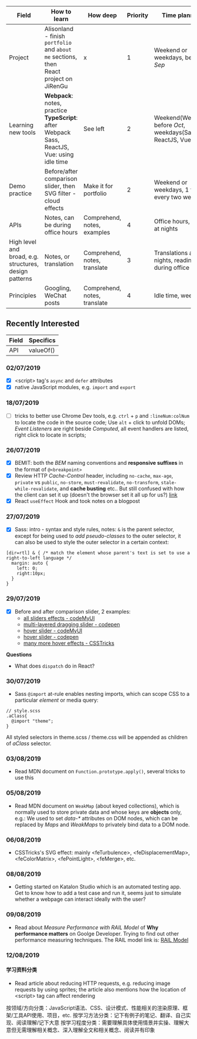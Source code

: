 | Field | How to learn | How deep | Priority | Time planning |
| ----- | ------------ | -------- | -------- | ------------- |
| Project | Alisonland - finish `portfolio` and `about me` sections, then <br> React project on JiRenGu | x | 1 | Weekend or weekdays, before *Sep* |
| Learning new tools | **Webpack**: notes, practice <br> **TypeScript**: after Webpack <br> Sass, ReactJS, Vue: using idle time | See left | 2 | Weekend(Webpack) before *Oct*, weekdays(Sass, ReactJS, Vue) |
| Demo practice | Before/after comparison slider, then <br> SVG filter - cloud effects | Make it for portfolio | 2 |  Weekend or weekdays, 1 for every two weeks |
| APIs | Notes, can be during office hours | Comprehend, notes, examples | 4 | Office hours, review at nights |
| High level and broad, e.g. structures, design patterns | Notes, or translation | Comprehend, notes, translate | 3 | Translations at nights, reading during office hours |
| Principles | Googling, WeChat posts | Comprehend, notes, translate | 4 | Idle time, weekdays |

## Recently Interested

| Field | Specifics |
| ----- | --------- |
| API | valueOf() |

### 02/07/2019
+ [x] &lt;script> tag's `async` and `defer` attributes
+ [x] native JavaScript modules, e.g. `import` and `export`

### 18/07/2019
+ [ ] tricks to better use Chrome Dev tools, e.g.
      `ctrl` + `p` and `:lineNum:colNum` to locate the code in the source code;
      Use `alt` + click to unfold DOMs;
      *Event Listeners* are right beside *Computed*, all event handlers are listed, right click to locate in scripts;
      
### 26/07/2019
+ [x] BEMIT: both the *BEM* naming conventions and **responsive suffixes** in the format of `@<breakpoint>` 
+ [x] Review HTTP *Cache-Control* header, including `no-cache`, `max-age`, `private` vs `public`, `no-store`, `must-revalidate`, `no-transform`, `stale-while-revalidate`, and **cache busting** etc.. But still confused with how the client can set it up (doesn't the browser set it all up for us?) [link](https://csswizardry.com/2019/03/cache-control-for-civilians/)
+ [x] React `useEffect` Hook and took notes on a blogpost

### 27/07/2019
+ [x] Sass: intro - syntax and style rules, notes:
      `&` is the parent selector, except for being used to *add pseudo-classes* to the outer selector, it can also be used to style the outer selector in a certain context:
```
[dir=rtl] & { /* match the element whose parent's text is set to use a right-to-left language */
  margin: auto {
    left: 0;
    right:10px;
  }
}
```

### 29/07/2019
+ [x] Before and after comparison slider, 2 examples:
  + [all sliders effects - codeMyUI](https://codemyui.com/tag/before-and-after/)
  + [multi-layered dragging slider - codepen](https://codepen.io/nosurprisethere/pen/JJzdoP?editors=0110)
  + [hover slider - codeMyUI](https://codemyui.com/before-after-animation-filter/)
  + [hover slider - codepen](https://codepen.io/mimoduo/pen/Vawydp?editors=0110)
  + [many more hover effects - CSSTricks](https://css-tricks.com/direction-aware-hover-effects/)

**Questions**
+ What does `dispatch` do in React?

### 30/07/2019
+ Sass `@import` at-rule enables nesting imports, which can scope CSS to a particular *element* or media query:
```
// style.scss
.aClass{
  @import "theme";
}
```
All styled selectors in theme.scss / theme.css will be appended as children of *aClass* selector.

### 03/08/2019
+ Read MDN document on `Function.prototype.apply()`, several tricks to use this

### 05/08/2019
+ Read MDN document on `WeakMap` (about keyed collections), which is normally used to store private data and whose keys are **objects** only, e.g.:
  We used to set *data-\** attributes on DOM nodes, which can be replaced by *Maps* and *WeakMaps* to privately bind data to a DOM node.

### 06/08/2019
+ CSSTricks's SVG effect: mainly &lt;feTurbulence>, &lt;feDisplacementMap>, &lt;feColorMatrix>, &lt;fePointLight>, &lt;feMerge>, etc.

### 08/08/2019
+ Getting started on Katalon Studio which is an automated testing app. Get to know how to add a test case and run it, seems just to simulate whether a webpage can interact ideally with the user?

### 09/08/2019
+ Read about *Measure Performance with RAIL Model* of **Why performance matters** on Goolge Developer. Trying to find out other performance measuring techniques.
  The RAIL model link is: [RAIL Model](https://developers.google.com/web/fundamentals/performance/rail)

### 12/08/2019

#### 学习资料分类
+ Read article about reducing HTTP requests, e.g. reducing image requests by using sprites; the article also mentions how the location of &lt;script> tag can affect rendering

按领域/方向分类：JavaScript语法、CSS、设计模式、性能相关的渲染原理、框架/工具API使用、项目，etc.
按学习方法分类：记下有例子的笔记、翻译、自己实现、阅读理解/记下大意
按学习程度分类：需要理解具体使用情景并实操、理解大意但无需理解相关概念、深入理解全文和相关概念、阅读并有印象

